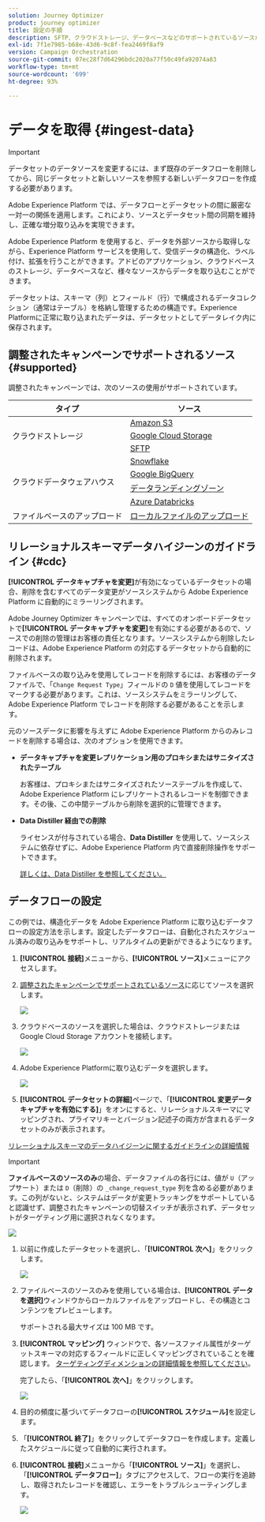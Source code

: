 ```yaml
---
solution: Journey Optimizer
product: journey optimizer
title: 設定の手順
description: SFTP、クラウドストレージ、データベースなどのサポートされているソースからデータを Adobe Experience Platform に取り込む方法について説明します。
exl-id: 7f1e7985-b68e-43d6-9c8f-fea2469f8af9
version: Campaign Orchestration
source-git-commit: 07ec28f7d64296bdc2020a77f50c49fa92074a83
workflow-type: tm+mt
source-wordcount: '699'
ht-degree: 93%

---
```



# データを取得 {#ingest-data}

>[!IMPORTANT]
>
>データセットのデータソースを変更するには、まず既存のデータフローを削除してから、同じデータセットと新しいソースを参照する新しいデータフローを作成する必要があります。
>
>Adobe Experience Platform では、データフローとデータセットの間に厳密な一対一の関係を適用します。これにより、ソースとデータセット間の同期を維持し、正確な増分取り込みを実現できます。

Adobe Experience Platform を使用すると、データを外部ソースから取得しながら、Experience Platform サービスを使用して、受信データの構造化、ラベル付け、拡張を行うことができます。アドビのアプリケーション、クラウドベースのストレージ、データベースなど、様々なソースからデータを取り込むことができます。

データセットは、スキーマ（列）とフィールド（行）で構成されるデータコレクション（通常はテーブル）を格納し管理するための構造です。Experience Platformに正常に取り込まれたデータは、データセットとしてデータレイク内に保存されます。

## 調整されたキャンペーンでサポートされるソース {#supported}

調整されたキャンペーンでは、次のソースの使用がサポートされています。

<table>
  <thead>
    <tr>
      <th>タイプ</th>
      <th>ソース</th>
    </tr>
  </thead>
  <tbody>
    <tr>
      <td rowspan="3">クラウドストレージ</td>
      <td><a href="https://experienceleague.adobe.com/ja/docs/experience-platform/sources/ui-tutorials/create/cloud-storage/s3">Amazon S3</a></td>
    </tr>
    <tr>
      <td><a href="https://experienceleague.adobe.com/ja/docs/experience-platform/sources/ui-tutorials/create/cloud-storage/google-cloud-storage">Google Cloud Storage</a></td>
    </tr>
    <tr>
      <td><a href="https://experienceleague.adobe.com/ja/docs/experience-platform/sources/ui-tutorials/create/cloud-storage/sftp">SFTP</a></td>
    </tr>
      <td rowspan="4">クラウドデータウェアハウス</td>
      <td><a href="https://experienceleague.adobe.com/ja/docs/experience-platform/sources/ui-tutorials/create/databases/snowflake">Snowflake</a></td>
    </tr>
    <tr>
      <td><a href="https://experienceleague.adobe.com/ja/docs/experience-platform/sources/ui-tutorials/create/databases/bigquery">Google BigQuery</a></td>
    </tr>
    <tr>
      <td><a href="https://experienceleague.adobe.com/ja/docs/experience-platform/sources/ui-tutorials/create/cloud-storage/data-landing-zone">データランディングゾーン<a></td>
    </tr>
    <tr>
      <td><a href="https://experienceleague.adobe.com/ja/docs/experience-platform/sources/ui-tutorials/create/databases/databricks">Azure Databricks</a></td>
    </tr>
    <tr>
      <td rowspan="3">ファイルベースのアップロード</td>
      <td><a href="https://experienceleague.adobe.com/ja/docs/experience-platform/sources/ui-tutorials/create/local-system/local-file-upload">ローカルファイルのアップロード<a></td>
    </tr>

</tbody>
</table>

## リレーショナルスキーマデータハイジーンのガイドライン {#cdc}

**[!UICONTROL データキャプチャを変更]**&#x200B;が有効になっているデータセットの場合、削除を含むすべてのデータ変更がソースシステムから Adobe Experience Platform に自動的にミラーリングされます。

Adobe Journey Optimizer キャンペーンでは、すべてのオンボードデータセットで&#x200B;**[!UICONTROL データキャプチャを変更]**&#x200B;を有効にする必要があるので、ソースでの削除の管理はお客様の責任となります。ソースシステムから削除したレコードは、Adobe Experience Platform の対応するデータセットから自動的に削除されます。

ファイルベースの取り込みを使用してレコードを削除するには、お客様のデータファイルで、「`Change Request Type`」フィールドの `D` 値を使用してレコードをマークする必要があります。これは、ソースシステムをミラーリングして、Adobe Experience Platform でレコードを削除する必要があることを示します。

元のソースデータに影響を与えずに Adobe Experience Platform からのみレコードを削除する場合は、次のオプションを使用できます。

* **データキャプチャを変更レプリケーション用のプロキシまたはサニタイズされたテーブル**

  お客様は、プロキシまたはサニタイズされたソーステーブルを作成して、Adobe Experience Platform にレプリケートされるレコードを制御できます。その後、この中間テーブルから削除を選択的に管理できます。

* **Data Distiller 経由での削除**

  ライセンスが付与されている場合、**Data Distiller** を使用して、ソースシステムに依存せずに、Adobe Experience Platform 内で直接削除操作をサポートできます。

  [詳しくは、Data Distiller を参照してください。](https://experienceleague.adobe.com/ja/docs/experience-platform/query/data-distiller/overview)

## データフローの設定

この例では、構造化データを Adobe Experience Platform に取り込むデータフローの設定方法を示します。設定したデータフローは、自動化されたスケジュール済みの取り込みをサポートし、リアルタイムの更新ができるようになります。

1. **[!UICONTROL 接続]**&#x200B;メニューから、**[!UICONTROL ソース]**&#x200B;メニューにアクセスします。

1. [調整されたキャンペーンでサポートされているソース](#supported)に応じてソースを選択します。

   ![](assets/admin_sources_1.png)

1. クラウドベースのソースを選択した場合は、クラウドストレージまたは Google Cloud Storage アカウントを接続します。

   ![](assets/admin_sources_2.png)

1. Adobe Experience Platformに取り込むデータを選択します。

   ![](assets/S3_config_1.png)

1. **[!UICONTROL データセットの詳細]**&#x200B;ページで、「**[!UICONTROL 変更データキャプチャを有効にする]**」をオンにすると、リレーショナルスキーマにマッピングされ、プライマリキーとバージョン記述子の両方が含まれるデータセットのみが表示されます。

[リレーショナルスキーマのデータハイジーンに関するガイドラインの詳細情報](#cdc)

   >[!IMPORTANT]
   >
   > **ファイルベースのソースのみ**&#x200B;の場合、データファイルの各行には、値が `U`（アップサート）または `D`（削除）の `_change_request_type` 列を含める必要があります。この列がないと、システムはデータが変更トラッキングをサポートしていると認識せず、調整されたキャンペーンの切替スイッチが表示されず、データセットがターゲティング用に選択されなくなります。

   ![](assets/S3_config_6.png)

1. 以前に作成したデータセットを選択し、「**[!UICONTROL 次へ]**」をクリックします。

   ![](assets/S3_config_3.png)

1. ファイルベースのソースのみを使用している場合は、**[!UICONTROL データを選択]**&#x200B;ウィンドウからローカルファイルをアップロードし、その構造とコンテンツをプレビューします。

   サポートされる最大サイズは 100 MB です。

1. **[!UICONTROL マッピング]** ウィンドウで、各ソースファイル属性がターゲットスキーマの対応するフィールドに正しくマッピングされていることを確認します。 [ターゲティングディメンションの詳細情報を参照してください](target-dimension.md)。

   完了したら、「**[!UICONTROL 次へ]**」をクリックします。

   ![](assets/S3_config_4.png)

1. 目的の頻度に基づいてデータフローの&#x200B;**[!UICONTROL スケジュール]**&#x200B;を設定します。

1. 「**[!UICONTROL 終了]**」をクリックしてデータフローを作成します。定義したスケジュールに従って自動的に実行されます。

1. **[!UICONTROL 接続]**&#x200B;メニューから「**[!UICONTROL ソース]**」を選択し、「**[!UICONTROL データフロー]**」タブにアクセスして、フローの実行を追跡し、取得されたレコードを確認し、エラーをトラブルシューティングします。

   ![](assets/S3_config_5.png)


